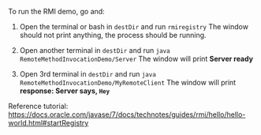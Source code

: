 To run the RMI demo, go and:

1. Open the terminal or bash in `destDir` and run `rmiregistry`
The window should not print anything, the process should be running.

2. Open another terminal in `destDir` and run `java RemoteMethodInvocationDemo/Server`
The window will print **Server ready**

3. Open 3rd terminal in `destDir` and run `java RemoteMethodInvocationDemo/MyRemoteClient`
The window will print **response: Server says, `Hey`**


Reference tutorial: https://docs.oracle.com/javase/7/docs/technotes/guides/rmi/hello/hello-world.html#startRegistry